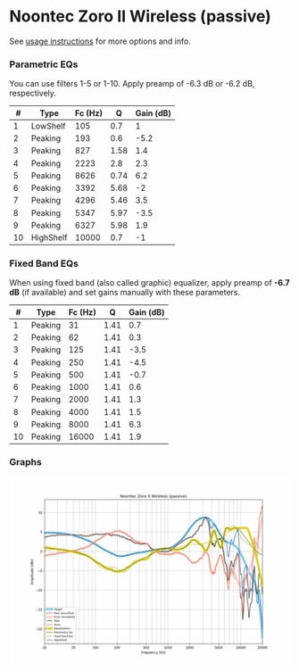 # Noontec Zoro II Wireless (passive)
See [usage instructions](https://github.com/jaakkopasanen/AutoEq#usage) for more options and info.

### Parametric EQs
You can use filters 1-5 or 1-10. Apply preamp of -6.3 dB or -6.2 dB, respectively.

|   # | Type      |   Fc (Hz) |    Q |   Gain (dB) |
|-----|-----------|-----------|------|-------------|
|   1 | LowShelf  |       105 | 0.7  |         1   |
|   2 | Peaking   |       193 | 0.6  |        -5.2 |
|   3 | Peaking   |       827 | 1.58 |         1.4 |
|   4 | Peaking   |      2223 | 2.8  |         2.3 |
|   5 | Peaking   |      8626 | 0.74 |         6.2 |
|   6 | Peaking   |      3392 | 5.68 |        -2   |
|   7 | Peaking   |      4296 | 5.46 |         3.5 |
|   8 | Peaking   |      5347 | 5.97 |        -3.5 |
|   9 | Peaking   |      6327 | 5.98 |         1.9 |
|  10 | HighShelf |     10000 | 0.7  |        -1   |

### Fixed Band EQs
When using fixed band (also called graphic) equalizer, apply preamp of **-6.7 dB** (if available) and set gains manually with these parameters.

|   # | Type    |   Fc (Hz) |    Q |   Gain (dB) |
|-----|---------|-----------|------|-------------|
|   1 | Peaking |        31 | 1.41 |         0.7 |
|   2 | Peaking |        62 | 1.41 |         0.3 |
|   3 | Peaking |       125 | 1.41 |        -3.5 |
|   4 | Peaking |       250 | 1.41 |        -4.5 |
|   5 | Peaking |       500 | 1.41 |        -0.7 |
|   6 | Peaking |      1000 | 1.41 |         0.6 |
|   7 | Peaking |      2000 | 1.41 |         1.3 |
|   8 | Peaking |      4000 | 1.41 |         1.5 |
|   9 | Peaking |      8000 | 1.41 |         6.3 |
|  10 | Peaking |     16000 | 1.41 |         1.9 |

### Graphs
![](./Noontec%20Zoro%20II%20Wireless%20(passive).png)
